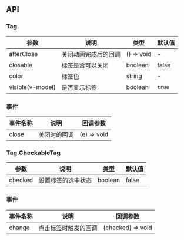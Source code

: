 

## API

### Tag

| 参数 | 说明 | 类型 | 默认值 |
| --- | --- | --- | --- |
| afterClose | 关闭动画完成后的回调 | () => void | - |
| closable | 标签是否可以关闭 | boolean | false |
| color | 标签色 | string | - |
| visible(v-model) | 是否显示标签 | boolean | `true` |

### 事件
| 事件名称 | 说明 | 回调参数 |
| --- | --- | --- |
| close | 关闭时的回调 | (e) => void |

### Tag.CheckableTag

| 参数 | 说明 | 类型 | 默认值 |
| --- | --- | --- | --- |
| checked | 设置标签的选中状态 | boolean | false |

### 事件
| 事件名称 | 说明 | 回调参数 |
| --- | --- | --- |
| change | 点击标签时触发的回调 | (checked) => void |
